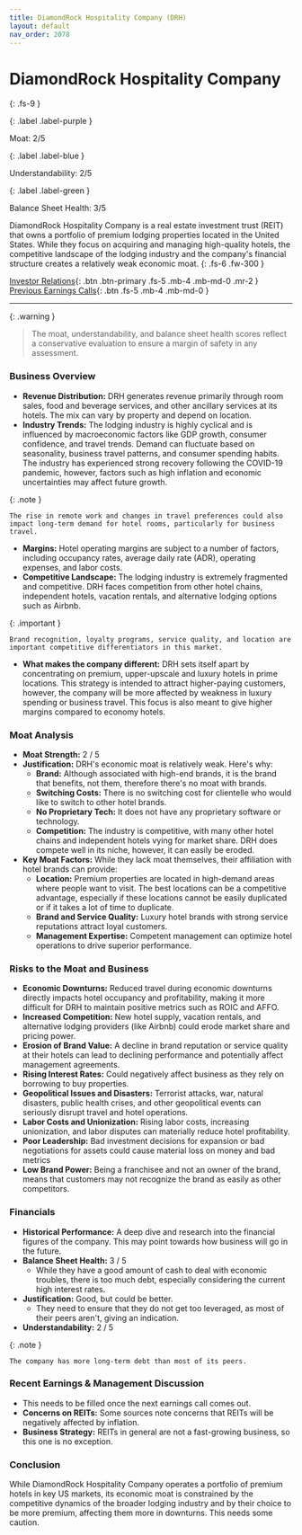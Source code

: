 ```yaml
---
title: DiamondRock Hospitality Company (DRH)
layout: default
nav_order: 2078
---
```


# DiamondRock Hospitality Company
{: .fs-9 }

{: .label .label-purple }

Moat: 2/5

{: .label .label-blue }

Understandability: 2/5

{: .label .label-green }

Balance Sheet Health: 3/5

DiamondRock Hospitality Company is a real estate investment trust (REIT) that owns a portfolio of premium lodging properties located in the United States. While they focus on acquiring and managing high-quality hotels, the competitive landscape of the lodging industry and the company's financial structure creates a relatively weak economic moat.
{: .fs-6 .fw-300 }

[Investor Relations](https://www.google.com/search?q=DRH+investor+relations){: .btn .btn-primary .fs-5 .mb-4 .mb-md-0 .mr-2 }
[Previous Earnings Calls](https://discountingcashflows.com/company/DRH/transcripts/){: .btn .fs-5 .mb-4 .mb-md-0 }

---

{: .warning }
>The moat, understandability, and balance sheet health scores reflect a conservative evaluation to ensure a margin of safety in any assessment.



### Business Overview

*   **Revenue Distribution:** DRH generates revenue primarily through room sales, food and beverage services, and other ancillary services at its hotels. The mix can vary by property and depend on location.
*   **Industry Trends:** The lodging industry is highly cyclical and is influenced by macroeconomic factors like GDP growth, consumer confidence, and travel trends. Demand can fluctuate based on seasonality, business travel patterns, and consumer spending habits. The industry has experienced strong recovery following the COVID-19 pandemic, however, factors such as high inflation and economic uncertainties may affect future growth.

{: .note }

    The rise in remote work and changes in travel preferences could also impact long-term demand for hotel rooms, particularly for business travel.
*   **Margins:** Hotel operating margins are subject to a number of factors, including occupancy rates, average daily rate (ADR), operating expenses, and labor costs.
*   **Competitive Landscape:** The lodging industry is extremely fragmented and competitive. DRH faces competition from other hotel chains, independent hotels, vacation rentals, and alternative lodging options such as Airbnb.

{: .important }

    Brand recognition, loyalty programs, service quality, and location are important competitive differentiators in this market.
*   **What makes the company different:** DRH sets itself apart by concentrating on premium, upper-upscale and luxury hotels in prime locations. This strategy is intended to attract higher-paying customers, however, the company will be more affected by weakness in luxury spending or business travel. This focus is also meant to give higher margins compared to economy hotels. 

### Moat Analysis

*   **Moat Strength:** 2 / 5
*   **Justification:** DRH's economic moat is relatively weak. Here's why:
    *   **Brand:** Although associated with high-end brands, it is the brand that benefits, not them, therefore there's no moat with brands.
    *   **Switching Costs:** There is no switching cost for clientelle who would like to switch to other hotel brands.
    *   **No Proprietary Tech:** It does not have any proprietary software or technology.
    *   **Competition:** The industry is competitive, with many other hotel chains and independent hotels vying for market share. DRH does compete well in its niche, however, it can easily be eroded.
*   **Key Moat Factors:** While they lack moat themselves, their affiliation with hotel brands can provide:
    *   **Location:** Premium properties are located in high-demand areas where people want to visit. The best locations can be a competitive advantage, especially if these locations cannot be easily duplicated or if it takes a lot of time to duplicate.
    *   **Brand and Service Quality:** Luxury hotel brands with strong service reputations attract loyal customers.
    *   **Management Expertise:** Competent management can optimize hotel operations to drive superior performance.

### Risks to the Moat and Business

*   **Economic Downturns:** Reduced travel during economic downturns directly impacts hotel occupancy and profitability, making it more difficult for DRH to maintain positive metrics such as ROIC and AFFO.
*   **Increased Competition:** New hotel supply, vacation rentals, and alternative lodging providers (like Airbnb) could erode market share and pricing power.
*   **Erosion of Brand Value:** A decline in brand reputation or service quality at their hotels can lead to declining performance and potentially affect management agreements.
*   **Rising Interest Rates:** Could negatively affect business as they rely on borrowing to buy properties.
*   **Geopolitical Issues and Disasters:** Terrorist attacks, war, natural disasters, public health crises, and other geopolitical events can seriously disrupt travel and hotel operations.
*   **Labor Costs and Unionization:** Rising labor costs, increasing unionization, and labor disputes can materially reduce hotel profitability.
*   **Poor Leadership:** Bad investment decisions for expansion or bad negotiations for assets could cause material loss on money and bad metrics
*   **Low Brand Power:** Being a franchisee and not an owner of the brand, means that customers may not recognize the brand as easily as other competitors.

### Financials

*   **Historical Performance:** A deep dive and research into the financial figures of the company. This may point towards how business will go in the future.
*   **Balance Sheet Health:** 3 / 5
    *   While they have a good amount of cash to deal with economic troubles, there is too much debt, especially considering the current high interest rates.
*   **Justification:** Good, but could be better.
    *   They need to ensure that they do not get too leveraged, as most of their peers aren't, giving an indication.
*   **Understandability:** 2 / 5

{: .note }

    The company has more long-term debt than most of its peers.
### Recent Earnings & Management Discussion
*   This needs to be filled once the next earnings call comes out.
*   **Concerns on REITs:** Some sources note concerns that REITs will be negatively affected by inflation.
*   **Business Strategy:** REITs in general are not a fast-growing business, so this one is no exception.

### Conclusion

While DiamondRock Hospitality Company operates a portfolio of premium hotels in key US markets, its economic moat is constrained by the competitive dynamics of the broader lodging industry and by their choice to be more premium, affecting them more in downturns. This needs some caution.
